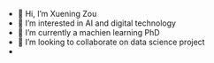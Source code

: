 - 👋 Hi, I’m Xuening Zou
- 👀 I’m interested in AI and digital technology
- 🌱 I’m currently a machien learning PhD
- 💞️ I’m looking to collaborate on data science project 
- 
<!---
MPXZ/MPXZ is a ✨ special ✨ repository because its `README.md` (this file) appears on your GitHub profile.
You can click the Preview link to take a look at your changes.
--->
